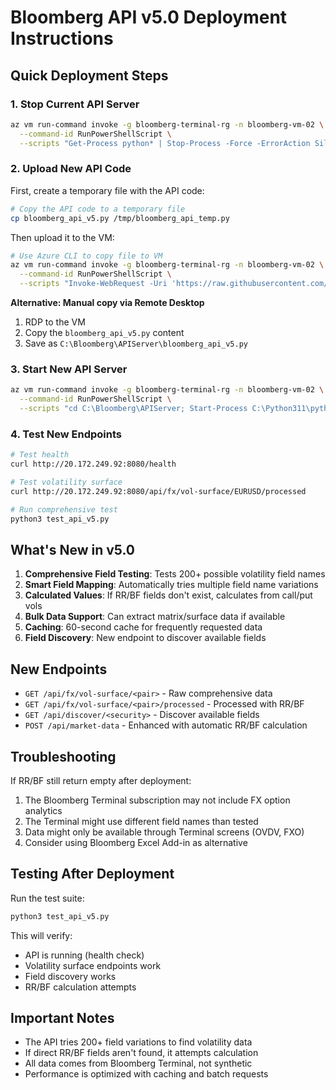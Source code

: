 # Bloomberg API v5.0 Deployment Instructions

## Quick Deployment Steps

### 1. Stop Current API Server
```bash
az vm run-command invoke -g bloomberg-terminal-rg -n bloomberg-vm-02 \
  --command-id RunPowerShellScript \
  --scripts "Get-Process python* | Stop-Process -Force -ErrorAction SilentlyContinue; Write-Host 'API server stopped'"
```

### 2. Upload New API Code
First, create a temporary file with the API code:
```bash
# Copy the API code to a temporary file
cp bloomberg_api_v5.py /tmp/bloomberg_api_temp.py
```

Then upload it to the VM:
```bash
# Use Azure CLI to copy file to VM
az vm run-command invoke -g bloomberg-terminal-rg -n bloomberg-vm-02 \
  --command-id RunPowerShellScript \
  --scripts "Invoke-WebRequest -Uri 'https://raw.githubusercontent.com/[your-repo]/bloomberg_api_v5.py' -OutFile 'C:\Bloomberg\APIServer\bloomberg_api_v5.py'"
```

**Alternative: Manual copy via Remote Desktop**
1. RDP to the VM
2. Copy the `bloomberg_api_v5.py` content
3. Save as `C:\Bloomberg\APIServer\bloomberg_api_v5.py`

### 3. Start New API Server
```bash
az vm run-command invoke -g bloomberg-terminal-rg -n bloomberg-vm-02 \
  --command-id RunPowerShellScript \
  --scripts "cd C:\Bloomberg\APIServer; Start-Process C:\Python311\python.exe -ArgumentList 'bloomberg_api_v5.py' -WindowStyle Hidden; Start-Sleep -Seconds 5; Get-Process python* | Select-Object Name, Id, StartTime"
```

### 4. Test New Endpoints
```bash
# Test health
curl http://20.172.249.92:8080/health

# Test volatility surface
curl http://20.172.249.92:8080/api/fx/vol-surface/EURUSD/processed

# Run comprehensive test
python3 test_api_v5.py
```

## What's New in v5.0

1. **Comprehensive Field Testing**: Tests 200+ possible volatility field names
2. **Smart Field Mapping**: Automatically tries multiple field name variations
3. **Calculated Values**: If RR/BF fields don't exist, calculates from call/put vols
4. **Bulk Data Support**: Can extract matrix/surface data if available
5. **Caching**: 60-second cache for frequently requested data
6. **Field Discovery**: New endpoint to discover available fields

## New Endpoints

- `GET /api/fx/vol-surface/<pair>` - Raw comprehensive data
- `GET /api/fx/vol-surface/<pair>/processed` - Processed with RR/BF
- `GET /api/discover/<security>` - Discover available fields
- `POST /api/market-data` - Enhanced with automatic RR/BF calculation

## Troubleshooting

If RR/BF still return empty after deployment:
1. The Bloomberg Terminal subscription may not include FX option analytics
2. The Terminal might use different field names than tested
3. Data might only be available through Terminal screens (OVDV, FXO)
4. Consider using Bloomberg Excel Add-in as alternative

## Testing After Deployment

Run the test suite:
```bash
python3 test_api_v5.py
```

This will verify:
- API is running (health check)
- Volatility surface endpoints work
- Field discovery works
- RR/BF calculation attempts

## Important Notes

- The API tries 200+ field variations to find volatility data
- If direct RR/BF fields aren't found, it attempts calculation
- All data comes from Bloomberg Terminal, not synthetic
- Performance is optimized with caching and batch requests